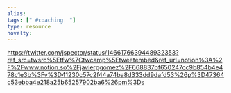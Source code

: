 ```yaml
---
alias: 
tags: [" #coaching  "]
type: resource
novelty: 
---
```


https://twitter.com/jspector/status/1466176639448932353?ref_src=twsrc%5Etfw%7Ctwcamp%5Etweetembed&ref_url=notion%3A%2F%2Fwww.notion.so%2Fjavierpgomez%2F668837bf650247cc9b854b4e478c1e3b%3Fv%3D41230c57c2f44a74ba8d333dd9dafd53%26p%3D47364c53ebba4e218a25b65257902ba6%26pm%3Ds